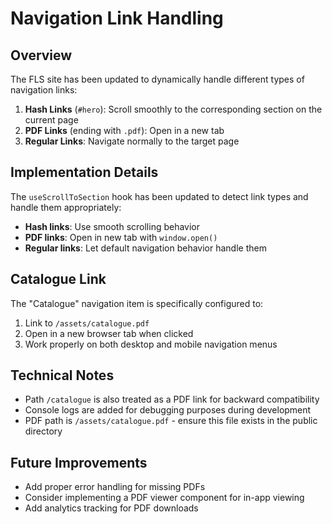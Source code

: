 # Navigation Link Handling

## Overview
The FLS site has been updated to dynamically handle different types of navigation links:

1. **Hash Links** (`#hero`): Scroll smoothly to the corresponding section on the current page
2. **PDF Links** (ending with `.pdf`): Open in a new tab
3. **Regular Links**: Navigate normally to the target page

## Implementation Details

The `useScrollToSection` hook has been updated to detect link types and handle them appropriately:

- **Hash links**: Use smooth scrolling behavior
- **PDF links**: Open in new tab with `window.open()`
- **Regular links**: Let default navigation behavior handle them

## Catalogue Link

The "Catalogue" navigation item is specifically configured to:

1. Link to `/assets/catalogue.pdf`
2. Open in a new browser tab when clicked
3. Work properly on both desktop and mobile navigation menus

## Technical Notes

- Path `/catalogue` is also treated as a PDF link for backward compatibility
- Console logs are added for debugging purposes during development
- PDF path is `/assets/catalogue.pdf` - ensure this file exists in the public directory

## Future Improvements

- Add proper error handling for missing PDFs
- Consider implementing a PDF viewer component for in-app viewing
- Add analytics tracking for PDF downloads 